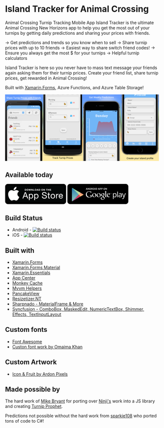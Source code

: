 # Island Tracker for Animal Crossing
 Animal Crossing Turnip Tracking Mobile App
 Island Tracker is the ultimate Animal Crossing New Horizons app to help you get the most out of your turnips by getting daily predictions and sharing your prices with friends.

-> Get predictions and trends so you know when to sell
-> Share turnip prices with up to 10 friends
-> Easiest way to share switch friend codes!
-> Ensure you always get the most $ for your turnips
-> Helpful turnip calculators

Island Tracker is here so you never have to mass text message your friends again asking them for their turnip prices. Create your friend list, share turnip prices, get rewarded in Animal Crossing!

Built with [Xamarin.Forms](https://xamarin.com), Azure Functions, and Azure Table Storage!
 
![](Art/apps.png)

## Available today

[![](/Art/download-on-app-store.png)](https://itunes.apple.com/app/id1510177414?mt=8)
[![](/Art/download-on-google-play.png)](https://play.google.com/store/apps/details?id=com.refractored.islandtracker)

## Build Status

* Android - [![Build status](https://build.appcenter.ms/v0.1/apps/14b03f61-c7a4-44ec-bdee-405ff87f179d/branches/master/badge)](https://appcenter.ms)
* iOS - [![Build status](https://build.appcenter.ms/v0.1/apps/7f93ca3e-8d64-4aeb-924d-a19e275979a6/branches/master/badge)](https://appcenter.ms)

## Built with

* [Xamarin.Forms](https://www.xamarin.com/forms)
* [Xamarin.Forms Material](https://docs.microsoft.com/xamarin/xamarin-forms/user-interface/visual/material-visual)
* [Xamarin.Essentials](https://www.github.com/xamarin/essentials)
* [App Center](https://appcenter.ms)
* [Monkey Cache](https://github.com/jamesmontemagno/monkey-cache)
* [Mvvm Helpers](https://github.com/jamesmontemagno/mvvm-helpers)
* [PancakeView](https://github.com/sthewissen/Xamarin.Forms.PancakeView)
* [Resizetizer.NT](https://github.com/Redth/ResizetizerNT)
* [Sharpnado - MaterialFrame & More](https://github.com/roubachof/Sharpnado.Presentation.Forms)
* [Syncfusion - ComboBox, MaskedEdit, NumericTextBox, Shimmer, Effects, TextInputLayout](https://www.syncfusion.com/xamarin)


## Custom fonts

* [Font Awesome](https://fontawesome.com)
* [Custon font work by Omaima Khan](https://www.fiverr.com/omaimakhan)

## Custom Artwork
* [Icon & Fruit by Ardon Pixels](https://linktr.ee/ardonpixels)

## Made possible by

The hard work of [Mike Bryant](https://github.com/mikebryant) for porting over [Ninji's](https://twitter.com/_Ninji/status/1244818665851289602?s=20) work into a JS library and creating [Turnip Prophet](https://turnipprophet.io/).

Predictions not possible without the hard work from [sparkie108](https://github.com/sparkie108) who ported tons of code to C#!
